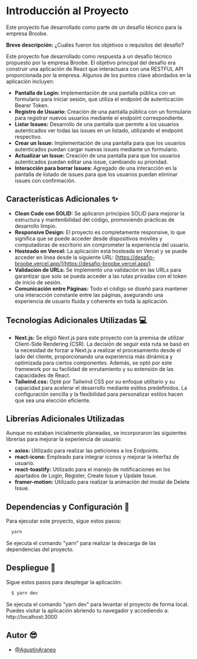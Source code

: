 # Introducción al Proyecto

Este proyecto fue desarrollado como parte de un desafío técnico para la empresa Broobe.

**Breve descripción:** ¿Cuáles fueron los objetivos o requisitos del desafío?

Este proyecto fue desarrollado como respuesta a un desafío técnico propuesto por la empresa Broobe. El objetivo principal del desafío era construir una aplicación de React que interactuara con una RESTFUL API proporcionada por la empresa. Algunos de los puntos clave abordados en la aplicación incluyen:

- **Pantalla de Login:** Implementación de una pantalla pública con un formulario para iniciar sesión, que utiliza el endpoint de autenticación Bearer Token.
- **Registro de Usuario:** Creación de una pantalla pública con un formulario para registrar nuevos usuarios mediante el endpoint correspondiente.
- **Listar Issues:** Desarrollo de una pantalla que permite a los usuarios autenticados ver todas las issues en un listado, utilizando el endpoint respectivo.
- **Crear un Issue:** Implementación de una pantalla para que los usuarios autenticados puedan cargar nuevas issues mediante un formulario.
- **Actualizar un Issue:** Creación de una pantalla para que los usuarios autenticados puedan editar una issue, cambiando su prioridad.
- **Interacción para borrar Issues:** Agregado de una interacción en la pantalla de listado de issues para que los usuarios puedan eliminar issues con confirmación.

## Características Adicionales ✨

- **Clean Code con SOLID:** Se aplicaron principios SOLID para mejorar la estructura y mantenibilidad del código, promoviendo prácticas de desarrollo limpio.
- **Responsive Design:** El proyecto es completamente responsive, lo que significa que se puede acceder desde dispositivos móviles y computadoras de escritorio sin comprometer la experiencia del usuario.
- **Hosteado en Vercel:** La aplicación está hosteada en Vercel y se puede acceder en línea desde la siguiente URL: [https://desafio-broobe.vercel.app/](https://desafio-broobe.vercel.app/)
- **Validación de URLs:** Se implementó una validación en las URLs para garantizar que solo se pueda acceder a las rutas privadas con el token de inicio de sesión.
- **Comunicación entre Páginas:** Todo el código se diseñó para mantener una interacción constante entre las páginas, asegurando una experiencia de usuario fluida y coherente en toda la aplicación.

## Tecnologías Adicionales Utilizadas 💻

- **Next.js:** Se eligió Next.js para este proyecto con la premisa de utilizar Client-Side Rendering (CSR). La decisión de seguir esta ruta se basó en la necesidad de forzar a Next.js a realizar el procesamiento desde el lado del cliente, proporcionando una experiencia más dinámica y optimizada para ciertos componentes. Además, se optó por este framework por su facilidad de enrutamiento y su extensión de las capacidades de React.
- **Tailwind.css:** Opté por Tailwind CSS por su enfoque utilitario y su capacidad para acelerar el desarrollo mediante estilos predefinidos. La configuración sencilla y la flexibilidad para personalizar estilos hacen que sea una elección eficiente.

## Librerías Adicionales Utilizadas

Aunque no estaban inicialmente planeadas, se incorporaron las siguientes librerías para mejorar la experiencia de usuario:

- **axios:** Utilizado para realizar las peticiones a los Endpoints.
- **react-icons:** Empleado para integrar iconos y mejorar la interfaz de usuario.
- **react-toastify:** Utilizado para el manejo de notificaciones en los apartados de Login, Register, Create Issue y Update Issue.
- **framer-motion:** Utilizado para realizar la animación del modal de Delete Issue.

## Dependencias y Configuración 📖

Para ejecutar este proyecto, sigue estos pasos:

```bash
  yarn
```

Se ejecuta el comando "yarn" para realizar la descarga de las dependencias del proyecto.

## Despliegue 🚀
Sigue estos pasos para desplegar la aplicación:

```bash
  $ yarn dev
```

Se ejecuta el comando "yarn dev" para levantar el proyecto de forma local.
Puedes visitar la aplicación abriendo tu navegador y accediendo a: http://localhost:3000


## Autor 😎

- [@AgustinAraneo](https://www.github.com/AgustinAraneo)

